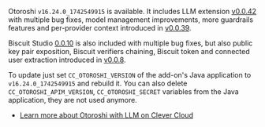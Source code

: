 
Otoroshi `v16.24.0_1742549915` is available. It includes LLM extension [v0.0.42](https://github.com/cloud-apim/otoroshi-llm-extension/releases/tag/0.0.42) with multiple bug fixes, model management improvements, more guardrails features and per-provider context introduced in [v0.0.39](https://github.com/cloud-apim/otoroshi-llm-extension/releases/tag/0.0.39).

Biscuit Studio [0.0.10](https://github.com/cloud-apim/otoroshi-biscuit-studio/releases/tag/0.0.10) is also included with multiple bug fixes, but also public key pair exposition, Biscuit verifiers chaining, Biscuit token and connected user extraction introduced in [v0.0.8](https://github.com/cloud-apim/otoroshi-biscuit-studio/releases/tag/0.0.8).

To update just set `CC_OTOROSHI_VERSION` of the add-on's Java application to `v16.24.0_1742549915` and rebuild it. You can also delete `CC_OTOROSHI_APIM_VERSION`, `CC_OTOROSHI_SECRET` variables from the Java application, they are not used anymore.

- [Learn more about Otoroshi with LLM on Clever Cloud](/developers/doc/addons/otoroshi/)


